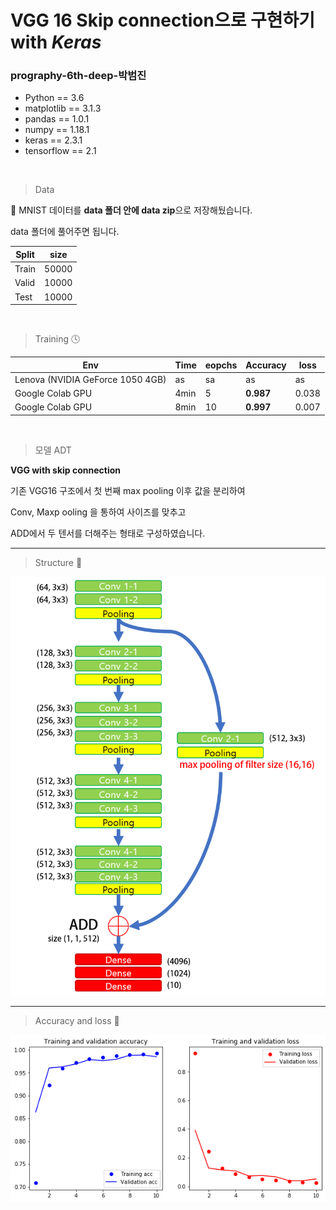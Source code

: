 # VGG 16 Skip connection으로 구현하기 with *Keras*

### prography-6th-deep-박범진


* Python == 3.6
* matplotlib == 3.1.3
* pandas == 1.0.1
* numpy == 1.18.1
* keras == 2.3.1
* tensorflow == 2.1

<br/>

> Data 

📢 MNIST 데이터를 **data 폴더 안에 data zip**으로 저장해뒀습니다. 

data 폴더에 풀어주면 됩니다.

|Split|size|
|---|---|
Train |50000 
Valid| 10000
Test  |10000

<br>


> Training 🕓

|Env|Time|eopchs |Accuracy| loss|
|---|---|---|---| ---|
|Lenova (NVIDIA GeForce 1050 4GB)| as|sa |as| as|
|Google Colab GPU|4min| 5  | **0.987**| 0.038|
|Google Colab GPU|8min| 10  | **0.997**|0.007|

<br>

> 모델 ADT 

**VGG with skip connection** 

기존 VGG16 구조에서 첫 번째 max pooling 이후 값을 분리하여 

Conv, Maxp ooling 을 통하여 사이즈를 맞추고

ADD에서 두 텐서를 더해주는 형태로 구성하였습니다.  


---
> Structure 🔧

![image](images/vgg16.png)


---
> Accuracy and loss 👀

![image](images/acc_and_loss.png)
